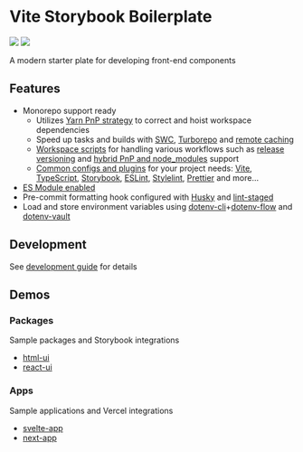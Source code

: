 # Vite Storybook Boilerplate

[<img src="https://codecov.io/gh/psychobolt/vite-storybook-boilerplate/branch/main/graph/badge.svg">](https://codecov.io/gh/psychobolt/vite-storybook-boilerplate/tree/main) [<img src="https://github.com/psychobolt/vite-storybook-boilerplate/actions/workflows/ci.yml/badge.svg">](https://github.com/psychobolt/vite-storybook-boilerplate/actions/workflows/ci.yml?query=branch%3Amain)

A modern starter plate for developing front-end components

## Features

- Monorepo support ready
  - Utilizes [Yarn PnP strategy](https://yarnpkg.com/features/pnp#what-is-yarn-plugnplay) to correct and hoist workspace dependencies
  - Speed up tasks and builds with [SWC](https://swc.rs/), [Turborepo](https://turbo.build/repo) and [remote caching](https://turbo.build/repo/docs/core-concepts/remote-caching)
  - [Workspace scripts](https://github.com/psychobolt/vite-storybook-boilerplate/tree/main/scripts) for handling various workflows such as [release versioning](WORKFLOWS.md) and [hybrid PnP and node_modules](https://yarnpkg.com/getting-started/recipes#hybrid-pnp--node_modules-mono-repo) support
  - [Common configs and plugins](https://github.com/psychobolt/vite-storybook-boilerplate/tree/main/packages/commons) for your project needs: [Vite](https://vitejs.dev/), [TypeScript](https://www.typescriptlang.org/), [Storybook](https://storybook.js.org), [ESLint](https://eslint.org/), [Stylelint](https://stylelint.io/), [Prettier](https://prettier.io/) and more...
- [ES Module enabled](https://nodejs.org/api/esm.html#enabling)
- Pre-commit formatting hook configured with [Husky](https://typicode.github.io/husky/) and [lint-staged](https://github.com/lint-staged/lint-staged)
- Load and store environment variables using [dotenv-cli](https://github.com/entropitor/dotenv-cli)+[dotenv-flow](https://github.com/kerimdzhanov/dotenv-flow) and [dotenv-vault](https://www.dotenv.org/)

## Development

See [development guide](DEVELOPMENT.md) for details

## Demos

### Packages

Sample packages and Storybook integrations

- [html-ui](packages/html-ui/)
- [react-ui](packages/react-ui/)

### Apps

Sample applications and Vercel integrations

- [svelte-app](apps/svelte-app/)
- [next-app](apps/next-app/)
